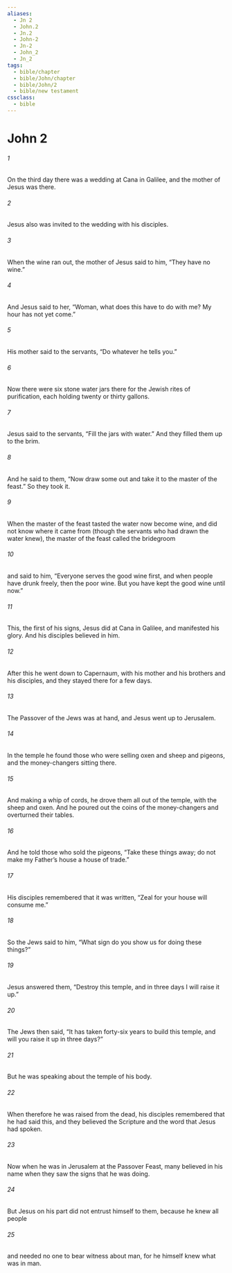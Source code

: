 ```yaml
---
aliases:
  - Jn 2
  - John.2
  - Jn.2
  - John-2
  - Jn-2
  - John_2
  - Jn_2
tags:
  - bible/chapter
  - bible/John/chapter
  - bible/John/2
  - bible/new testament
cssclass:
  - bible
---
```


# John 2

###### 1
On the third day there was a wedding at Cana in Galilee, and the mother of Jesus was there.
###### 2
Jesus also was invited to the wedding with his disciples.
###### 3
When the wine ran out, the mother of Jesus said to him, “They have no wine.”
###### 4
And Jesus said to her, “Woman, what does this have to do with me? My hour has not yet come.”
###### 5
His mother said to the servants, “Do whatever he tells you.”
###### 6
Now there were six stone water jars there for the Jewish rites of purification, each holding twenty or thirty gallons.
###### 7
Jesus said to the servants, “Fill the jars with water.” And they filled them up to the brim.
###### 8
And he said to them, “Now draw some out and take it to the master of the feast.” So they took it.
###### 9
When the master of the feast tasted the water now become wine, and did not know where it came from (though the servants who had drawn the water knew), the master of the feast called the bridegroom
###### 10
and said to him, “Everyone serves the good wine first, and when people have drunk freely, then the poor wine. But you have kept the good wine until now.”
###### 11
This, the first of his signs, Jesus did at Cana in Galilee, and manifested his glory. And his disciples believed in him.
###### 12
After this he went down to Capernaum, with his mother and his brothers and his disciples, and they stayed there for a few days.
###### 13
The Passover of the Jews was at hand, and Jesus went up to Jerusalem.
###### 14
In the temple he found those who were selling oxen and sheep and pigeons, and the money-changers sitting there.
###### 15
And making a whip of cords, he drove them all out of the temple, with the sheep and oxen. And he poured out the coins of the money-changers and overturned their tables.
###### 16
And he told those who sold the pigeons, “Take these things away; do not make my Father’s house a house of trade.”
###### 17
His disciples remembered that it was written, “Zeal for your house will consume me.”
###### 18
So the Jews said to him, “What sign do you show us for doing these things?”
###### 19
Jesus answered them, “Destroy this temple, and in three days I will raise it up.”
###### 20
The Jews then said, “It has taken forty-six years to build this temple, and will you raise it up in three days?”
###### 21
But he was speaking about the temple of his body.
###### 22
When therefore he was raised from the dead, his disciples remembered that he had said this, and they believed the Scripture and the word that Jesus had spoken.
###### 23
Now when he was in Jerusalem at the Passover Feast, many believed in his name when they saw the signs that he was doing.
###### 24
But Jesus on his part did not entrust himself to them, because he knew all people
###### 25
and needed no one to bear witness about man, for he himself knew what was in man.


